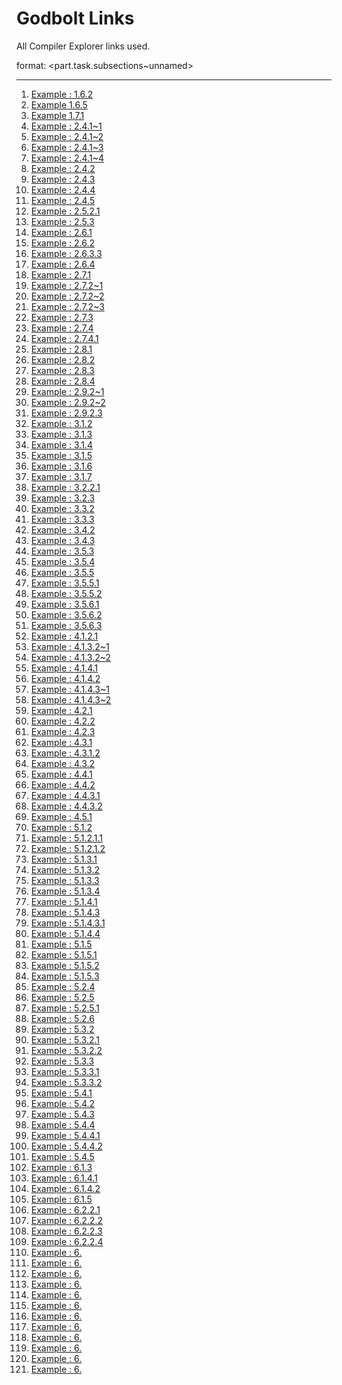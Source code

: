 # Godbolt Links

All Compiler Explorer links used.

format: <part.task.subsections~unnamed>

---

1. [Example : 1.6.2](/content/part1/examples/hello/hello.cxx)
2. [Example 1.6.5](/content/part1/examples/hello-bpt)
3. [Example 1.7.1](https://www.godbolt.org/z/GKxzfees6)
4. [Example : 2.4.1~1](https://www.godbolt.org/z/xKMooTb4s)
5. [Example : 2.4.1~2](https://www.godbolt.org/z/eeYqPbcaT)
6. [Example : 2.4.1~3](https://www.godbolt.org/z/o9afoszjP)
7. [Example : 2.4.1~4](https://www.godbolt.org/z/5Ps5ezhaT)
8. [Example : 2.4.2](https://www.godbolt.org/z/E6GTExxEj)
9. [Example : 2.4.3](https://www.godbolt.org/z/37b58aTjf)
10. [Example : 2.4.4](https://www.godbolt.org/z/33hP5o4v7)
11. [Example : 2.4.5](https://www.godbolt.org/z/8E4vTdPbc)
12. [Example : 2.5.2.1](https://www.godbolt.org/z/3zoz1517r)
13. [Example : 2.5.3](https://www.godbolt.org/z/s8rGc4heM)
14. [Example : 2.6.1](https://www.godbolt.org/z/EK14h6fhd)
15. [Example : 2.6.2](https://www.godbolt.org/z/v4EYf1n3j)
16. [Example : 2.6.3.3](https://www.godbolt.org/z/asKsxKc1W)
17. [Example : 2.6.4](https://www.godbolt.org/z/xqx3o4hW6)
18. [Example : 2.7.1](https://www.godbolt.org/z/57hne667f)
19. [Example : 2.7.2~1](https://www.godbolt.org/z/4dK3P17ax)
20. [Example : 2.7.2~2](https://www.godbolt.org/z/31TcjvYrP)
21. [Example : 2.7.2~3](https://www.godbolt.org/z/Md3Mfx3MK)
22. [Example : 2.7.3](https://www.godbolt.org/z/4n4xYh7T8)
23. [Example : 2.7.4](https://www.godbolt.org/z/nz6TYWodK)
24. [Example : 2.7.4.1](https://www.godbolt.org/z/9oEfYrMMq)
25. [Example : 2.8.1](https://www.godbolt.org/z/Pxa3G8T4o)
26. [Example : 2.8.2](https://www.godbolt.org/z/od31P37d7)
27. [Example : 2.8.3](https://www.godbolt.org/z/KKTrYP5Pe)
28. [Example : 2.8.4](https://www.godbolt.org/z/P78T9c1Ev)
29. [Example : 2.9.2~1](https://www.godbolt.org/z/Gx4P9jTej)
30. [Example : 2.9.2~2](https://www.godbolt.org/z/radjo93bx)
31. [Example : 2.9.2.3](https://www.godbolt.org/z/jeb77d165)
32. [Example : 3.1.2](https://www.godbolt.org/z/aaf33YEYW)
33. [Example : 3.1.3](https://www.godbolt.org/z/sed7Wcf7s)
34. [Example : 3.1.4](https://www.godbolt.org/z/n9Ynd7fYq)
35. [Example : 3.1.5](https://www.godbolt.org/z/qdx6csE7x)
36. [Example : 3.1.6](https://www.godbolt.org/z/594hMbcz6)
37. [Example : 3.1.7](https://www.godbolt.org/z/MPPczrWzd)
38. [Example : 3.2.2.1](https://www.godbolt.org/z/eGs9PTvfb)
39. [Example : 3.2.3](https://www.godbolt.org/z/r7or3x7Tj)
40. [Example : 3.3.2](https://www.godbolt.org/z/v13hfhM54)
41. [Example : 3.3.3](https://www.godbolt.org/z/fx7136qnv)
42. [Example : 3.4.2](https://www.godbolt.org/z/7TWjK5rKe)
43. [Example : 3.4.3](https://www.godbolt.org/z/as3rTWavj)
44. [Example : 3.5.3](https://www.godbolt.org/z/dbcKqx53f)
45. [Example : 3.5.4](https://www.godbolt.org/z/4Yo93e7Tr)
46. [Example : 3.5.5](https://www.godbolt.org/z/hqT44PM7M)
47. [Example : 3.5.5.1](https://www.godbolt.org/z/cbb95YWWj)
48. [Example : 3.5.5.2](https://www.godbolt.org/z/jcMfrG76c)
49. [Example : 3.5.6.1](https://www.godbolt.org/z/G1T1j84nE)
50. [Example : 3.5.6.2](https://www.godbolt.org/z/39dPYooTW)
51. [Example : 3.5.6.3](https://www.godbolt.org/z/PaonscnEG)
52. [Example : 4.1.2.1](https://www.godbolt.org/z/jaevh6dna)
53. [Example : 4.1.3.2~1](https://www.godbolt.org/z/6Gco6zsvs)
54. [Example : 4.1.3.2~2](https://www.godbolt.org/z/qbzqKcffa)
55. [Example : 4.1.4.1](https://www.godbolt.org/z/TjrWfM5Th)
56. [Example : 4.1.4.2](https://www.godbolt.org/z/he59bKxPf)
57. [Example : 4.1.4.3~1](https://www.godbolt.org/z/79T3hYvea)
58. [Example : 4.1.4.3~2](https://www.godbolt.org/z/vfxG95Eqr)
59. [Example : 4.2.1](https://www.godbolt.org/z/9oon3r944)
60. [Example : 4.2.2](https://www.godbolt.org/z/r9PPxbYh5)
61. [Example : 4.2.3](https://www.godbolt.org/z/afj6eEYe7)
62. [Example : 4.3.1](https://www.godbolt.org/z/8PMbxxehb)
63. [Example : 4.3.1.2](https://www.godbolt.org/z/c6E1vjzoK)
64. [Example : 4.3.2](https://www.godbolt.org/z/Kqs6rvvMr)
65. [Example : 4.4.1](https://www.godbolt.org/z/zGeTs8ozn)
66. [Example : 4.4.2](https://www.godbolt.org/z/rqPz5hK45)
67. [Example : 4.4.3.1](https://www.godbolt.org/z/aGvnrYPzn)
68. [Example : 4.4.3.2](https://www.godbolt.org/z/fzMKbjWW3)
69. [Example : 4.5.1](https://www.godbolt.org/z/6MbYMGGMz)
70. [Example : 5.1.2](https://www.godbolt.org/z/MrorPKKxW)
71. [Example : 5.1.2.1.1](https://www.godbolt.org/z/1hWjrhee7)
72. [Example : 5.1.2.1.2](https://www.godbolt.org/z/Wr8av57cz)
73. [Example : 5.1.3.1](https://www.godbolt.org/z/748dx3vG1)
74. [Example : 5.1.3.2](https://www.godbolt.org/z/Wrne3b1nd)
75. [Example : 5.1.3.3](https://www.godbolt.org/z/YYhf9baW3)
76. [Example : 5.1.3.4](https://www.godbolt.org/z/TfGEWW7qM)
77. [Example : 5.1.4.1](https://www.godbolt.org/z/TGoh9Yrjc)
78. [Example : 5.1.4.3](https://www.godbolt.org/z/TG9WW74bo)
79. [Example : 5.1.4.3.1](https://www.godbolt.org/z/xvcf57xcT)
80. [Example : 5.1.4.4](https://www.godbolt.org/z/MxacvscTY)
81. [Example : 5.1.5](https://www.godbolt.org/z/xvMdeq3n5)
82. [Example : 5.1.5.1](https://www.godbolt.org/z/zrMs4EhKn)
83. [Example : 5.1.5.2](https://www.godbolt.org/z/qT5v7aEPx)
84. [Example : 5.1.5.3](https://www.godbolt.org/z/axj9Tbr4v)
85. [Example : 5.2.4](https://www.godbolt.org/z/WxsGsfna4)
86. [Example : 5.2.5](https://www.godbolt.org/z/nhbsbnE9b)
87. [Example : 5.2.5.1](https://www.godbolt.org/z/4WKKrMsqn)
88. [Example : 5.2.6](https://www.godbolt.org/z/4eqKcTT4s)
89. [Example : 5.3.2](https://www.godbolt.org/z/sMxWcd1fM)
90. [Example : 5.3.2.1](https://www.godbolt.org/z/nhnj3Ehne)
91. [Example : 5.3.2.2](https://www.godbolt.org/z/zh97vevo3)
92. [Example : 5.3.3](https://www.godbolt.org/z/v5sP6TjYs)
93. [Example : 5.3.3.1](https://www.godbolt.org/z/ax688eds3)
94. [Example : 5.3.3.2](https://www.godbolt.org/z/5v8zb998o)
95. [Example : 5.4.1](https://www.godbolt.org/z/P9b3EMGdY)
96. [Example : 5.4.2](https://www.godbolt.org/z/Px75v8ssf)
97. [Example : 5.4.3](https://www.godbolt.org/z/1f1x8MTer)
98. [Example : 5.4.4](https://www.godbolt.org/z/55dhT6W6j)
99. [Example : 5.4.4.1](https://www.godbolt.org/z/763Y6fjjc)
100. [Example : 5.4.4.2](https://www.godbolt.org/z/nqxoE7466)
101. [Example : 5.4.5](https://www.godbolt.org/z/vcGW1qPY9)
102. [Example : 6.1.3](https://www.godbolt.org/z/MG7q3d63a)
103. [Example : 6.1.4.1](https://www.godbolt.org/z/jeGjnrWvn)
104. [Example : 6.1.4.2](https://www.godbolt.org/z/P17PEnsaE)
105. [Example : 6.1.5](https://www.godbolt.org/z/9dzsjn1eM)
106. [Example : 6.2.2.1](https://www.godbolt.org/z/sYhf5rG6r)
107. [Example : 6.2.2.2](https://www.godbolt.org/z/Tnx49fajv)
108. [Example : 6.2.2.3](https://www.godbolt.org/z/Y5c4z67Pz)
109. [Example : 6.2.2.4]()
110. [Example : 6.]()
111. [Example : 6.]()
112. [Example : 6.]()
113. [Example : 6.]()
114. [Example : 6.]()
115. [Example : 6.]()
116. [Example : 6.]()
117. [Example : 6.]()
118. [Example : 6.]()
119. [Example : 6.]()
120. [Example : 6.]()
121. [Example : 6.]()
